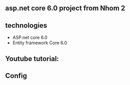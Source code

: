 ## asp.net core 6.0 project from Nhom 2
## technologies
 - ASP.net core 6.0
 - Entity framework Core 6.0
## Youtube tutorial: 
## Config
